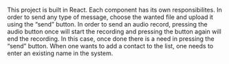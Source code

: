 This project is built in React.
Each component has its own responsibilites.
In order to send any type of message, choose the wanted file and upload it using the “send” button.
In order to send an audio record, pressing the audio button once will start the recording and pressing the button again will end the recording.
In this case, once done there is a need in pressing the “send” button.
When one wants to add a contact to the list, one needs to enter an existing name in the system.
